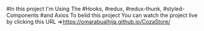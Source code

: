 #In this project I'm Using The
#Hooks, 
#redux,
#redux-thunk,
#styled-Components
#and Axios
To belid this project You can watch the project live by clicking this URL =>https://omarabualhija.github.io/CozaStore/
